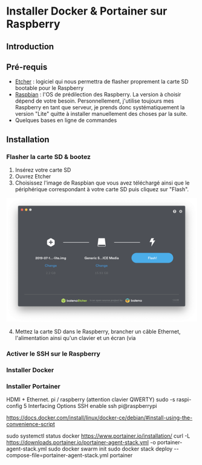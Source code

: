 
# Installer Docker & Portainer sur Raspberry

## Introduction

## Pré-requis
- [Etcher](https://www.balena.io/etcher/) : logiciel qui nous permettra de flasher proprement la carte SD bootable pour le Raspberry
- [Raspbian](https://www.raspberrypi.org/downloads/raspbian/) : l'OS de prédilection des Raspberry. La version à choisir dépend de votre besoin. Personnellement, j'utilise toujours mes Raspberry en tant que serveur, je prends donc systématiquement la version "Lite" quitte à installer manuellement des choses par la suite.
- Quelques bases en ligne de commandes
## Installation

### Flasher la carte SD & bootez
1. Insérez votre carte SD
2. Ouvrez Etcher
3. Choisissez l'image de Raspbian que vous avez téléchargé ainsi que le périphérique correspondant à votre carte SD puis cliquez sur "Flash".

![flash media](images/flash_media.png)

4. Mettez la carte SD dans le Raspberry, brancher un câble Ethernet, l'alimentation ainsi qu'un clavier et un écran (via

### Activer le SSH sur le Raspberry

### Installer Docker

### Installer Portainer

HDMI + Ethernet.
pi / raspberry (attention clavier QWERTY)
sudo -s
raspi-config
5 Interfacing Options
SSH enable
ssh pi@raspberrypi

https://docs.docker.com/install/linux/docker-ce/debian/#install-using-the-convenience-script

sudo systemctl status docker
https://www.portainer.io/installation/
curl -L https://downloads.portainer.io/portainer-agent-stack.yml -o portainer-agent-stack.yml
sudo docker swarm init
sudo docker stack deploy --compose-file=portainer-agent-stack.yml portainer
<!--stackedit_data:
eyJoaXN0b3J5IjpbLTE1NDU5MDAwMzUsMTc2MjE2OTAwNV19
-->